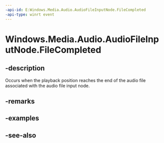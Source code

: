 ```yaml
---
-api-id: E:Windows.Media.Audio.AudioFileInputNode.FileCompleted
-api-type: winrt event
---
```


<!-- Event syntax
public event Windows.Foundation.TypedEventHandler FileCompleted<Windows.Media.Audio.AudioFileInputNode,  object>
-->

# Windows.Media.Audio.AudioFileInputNode.FileCompleted

## -description
Occurs when the playback position reaches the end of the audio  file associated with the audio file input node.

## -remarks

## -examples

## -see-also
